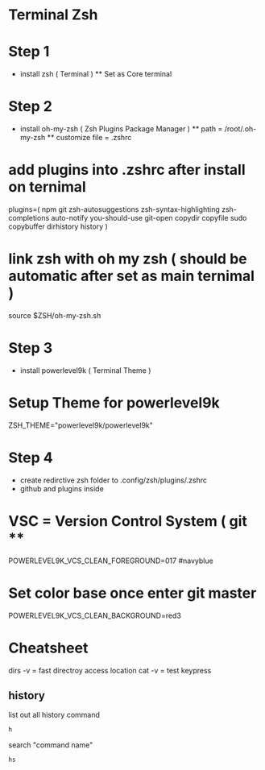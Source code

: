 # Terminal Zsh

# Step 1
* install zsh ( Terminal )
** Set as Core terminal

# Step 2
* install oh-my-zsh ( Zsh Plugins Package Manager )
** path = /root/.oh-my-zsh
** customize file = .zshrc

# add plugins into .zshrc after install on ternimal
plugins=(
npm
git
zsh-autosuggestions
zsh-syntax-highlighting
zsh-completions
auto-notify
you-should-use
git-open
copydir
copyfile
sudo
copybuffer
dirhistory
history
)

# link zsh with oh my zsh ( should be automatic after set as main ternimal )
source $ZSH/oh-my-zsh.sh

# Step 3
* install powerlevel9k ( Terminal Theme )
# Setup Theme for powerlevel9k
ZSH_THEME="powerlevel9k/powerlevel9k"

# Step 4
* create redirctive zsh folder to .config/zsh/plugins/.zshrc
* github and plugins inside

# VSC = Version Control System ( git **
POWERLEVEL9K_VCS_CLEAN_FOREGROUND=017 #navyblue
# Set color base once enter git master
POWERLEVEL9K_VCS_CLEAN_BACKGROUND=red3

# Cheatsheet
dirs -v = fast directroy access location
cat -v = test keypress

## history
list out all history command
```bash
h
```

search "command name"
```bash
hs
```
